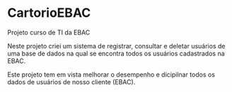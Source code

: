 # CartorioEBAC
Projeto curso de TI da EBAC

Neste projeto criei um sistema de registrar, consultar e deletar usuários de uma base de dados na qual se encontra todos os usuários cadastrados na EBAC.

Este projeto tem em vista melhorar o desempenho e dicipilnar todos os dados de usuários de nosso cliente (EBAC). 
